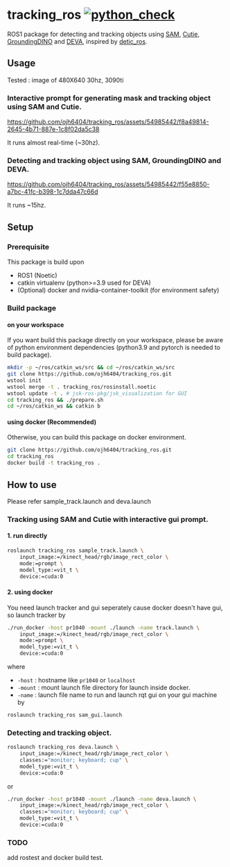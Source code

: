 # tracking_ros  [![python_check](https://github.com/ojh6404/tracking_ros/actions/workflows/python_check.yml/badge.svg)](https://github.com/ojh6404/tracking_ros/actions/workflows/python_check.yml)

ROS1 package for detecting and tracking objects using [SAM](https://github.com/facebookresearch/segment-anything.git), [Cutie](https://github.com/hkchengrex/Cutie.git), [GroundingDINO](https://github.com/IDEA-Research/GroundingDINO.git) and [DEVA](https://github.com/hkchengrex/Tracking-Anything-with-DEVA.git), inspired by [detic_ros](https://github.com/HiroIshida/detic_ros.git).

## Usage
Tested : image of 480X640 30hz, 3090ti
### Interactive prompt for generating mask and tracking object using SAM and Cutie.
https://github.com/ojh6404/tracking_ros/assets/54985442/f8a49814-2645-4b71-887e-1c8f02da5c38

It runs almost real-time (~30hz).
### Detecting and tracking object using SAM, GroundingDINO and DEVA.
https://github.com/ojh6404/tracking_ros/assets/54985442/f55e8850-a7bc-41fc-b398-1c7dda47c66d

It runs ~15hz.

## Setup

### Prerequisite
This package is build upon
- ROS1 (Noetic)
- catkin virtualenv (python>=3.9 used for DEVA)
- (Optional) docker and nvidia-container-toolkit (for environment safety)

### Build package

#### on your workspace
If you want build this package directly on your workspace, please be aware of python environment dependencies (python3.9 and pytorch is needed to build package).
```bash
mkdir -p ~/ros/catkin_ws/src && cd ~/ros/catkin_ws/src
git clone https://github.com/ojh6404/tracking_ros.git
wstool init
wstool merge -t . tracking_ros/rosinstall.noetic
wstool update -t . # jsk-ros-pkg/jsk_visualization for GUI
cd tracking_ros && ./prepare.sh
cd ~/ros/catkin_ws && catkin b
```

#### using docker (Recommended)
Otherwise, you can build this package on docker environment.
```bash
git clone https://github.com/ojh6404/tracking_ros.git
cd tracking_ros
docker build -t tracking_ros .
```

## How to use
Please refer sample_track.launch and deva.launch
### Tracking using SAM and Cutie with interactive gui prompt.
#### 1. run directly
```bash
roslaunch tracking_ros sample_track.launch \
    input_image:=/kinect_head/rgb/image_rect_color \
    mode:=prompt \
    model_type:=vit_t \
    device:=cuda:0
```
#### 2. using docker
You need launch tracker and gui seperately cause docker doesn't have gui, so launch tracker by
```bash
./run_docker -host pr1040 -mount ./launch -name track.launch \
    input_image:=/kinect_head/rgb/image_rect_color \
    mode:=prompt \
    model_type:=vit_t \
    device:=cuda:0
```
where
- `-host` : hostname like `pr1040` or `localhost`
- `-mount` : mount launch file directory for launch inside docker.
- `-name` : launch file name to run
and launch rqt gui on your gui machine by
```bash
roslaunch tracking_ros sam_gui.launch
```

### Detecting and tracking object.
```bash
roslaunch tracking_ros deva.launch \
    input_image:=/kinect_head/rgb/image_rect_color \
    classes:="monitor; keyboard; cup" \
    model_type:=vit_t \
    device:=cuda:0
```
or
```bash
./run_docker -host pr1040 -mount ./launch -name deva.launch \
    input_image:=/kinect_head/rgb/image_rect_color \
    classes:="monitor; keyboard; cup" \
    model_type:=vit_t \
    device:=cuda:0
```

### TODO
add rostest and docker build test.
